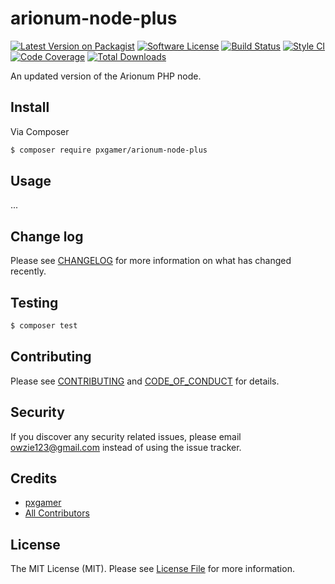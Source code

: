 # arionum-node-plus

[![Latest Version on Packagist][ico-version]][link-packagist]
[![Software License][ico-license]](LICENSE.md)
[![Build Status][ico-travis]][link-travis]
[![Style CI][ico-styleci]][link-styleci]
[![Code Coverage][ico-code-quality]][link-code-quality]
[![Total Downloads][ico-downloads]][link-downloads]

An updated version of the Arionum PHP node.

## Install

Via Composer

```bash
$ composer require pxgamer/arionum-node-plus
```

## Usage

...

## Change log

Please see [CHANGELOG](CHANGELOG.md) for more information on what has changed recently.

## Testing

```bash
$ composer test
```

## Contributing

Please see [CONTRIBUTING](.github/CONTRIBUTING.md) and [CODE_OF_CONDUCT](.github/CODE_OF_CONDUCT.md) for details.

## Security

If you discover any security related issues, please email owzie123@gmail.com instead of using the issue tracker.

## Credits

- [pxgamer][link-author]
- [All Contributors][link-contributors]

## License

The MIT License (MIT). Please see [License File](LICENSE.md) for more information.

[ico-version]: https://img.shields.io/packagist/v/pxgamer/arionum-node-plus.svg?style=flat-square
[ico-license]: https://img.shields.io/badge/license-MIT-brightgreen.svg?style=flat-square
[ico-travis]: https://img.shields.io/travis/pxgamer/arionum-node-plus/master.svg?style=flat-square
[ico-styleci]: https://styleci.io/repos/:styleci/shield
[ico-code-quality]: https://img.shields.io/codecov/c/github/pxgamer/arionum-node-plus.svg?style=flat-square
[ico-downloads]: https://img.shields.io/packagist/dt/pxgamer/arionum-node-plus.svg?style=flat-square

[link-packagist]: https://packagist.org/packages/pxgamer/arionum-node-plus
[link-travis]: https://travis-ci.com/pxgamer/arionum-node-plus
[link-styleci]: https://styleci.io/repos/:styleci
[link-code-quality]: https://codecov.io/gh/pxgamer/arionum-node-plus
[link-downloads]: https://packagist.org/packages/pxgamer/arionum-node-plus
[link-author]: https://github.com/pxgamer
[link-contributors]: ../../contributors

